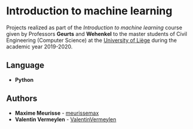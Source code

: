 # Introduction to machine learning

Projects realized as part of the *Introduction to machine learning* course given by Professors **Geurts** and **Wehenkel** to the master students of Civil Engineering (Computer Science) at the [University of Liège](https://www.uliege.be/) during the academic year 2019-2020.

## Language

* **Python**

## Authors

* **Maxime Meurisse** - [meurissemax](https://github.com/meurissemax)
* **Valentin Vermeylen** - [ValentinVermeylen](https://github.com/ValentinVermeylen)
